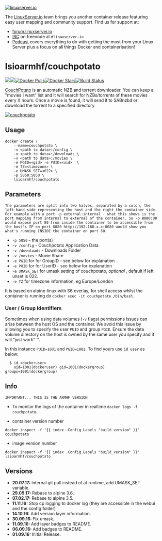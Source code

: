 [linuxserverurl]: https://linuxserver.io
[forumurl]: https://forum.linuxserver.io
[ircurl]: https://www.linuxserver.io/irc/
[podcasturl]: https://www.linuxserver.io/podcast/
[appurl]: https://couchpota.to/
[hub]: https://hub.docker.com/r/lsioarmhf/couchpotato/

[![linuxserver.io](https://raw.githubusercontent.com/linuxserver/docker-templates/master/linuxserver.io/img/linuxserver_medium.png)][linuxserverurl]

The [LinuxServer.io][linuxserverurl] team brings you another container release featuring easy user mapping and community support. Find us for support at:
* [forum.linuxserver.io][forumurl]
* [IRC][ircurl] on freenode at `#linuxserver.io`
* [Podcast][podcasturl] covers everything to do with getting the most from your Linux Server plus a focus on all things Docker and containerisation!

# lsioarmhf/couchpotato
[![](https://images.microbadger.com/badges/version/lsioarmhf/couchpotato.svg)](https://microbadger.com/images/lsioarmhf/couchpotato "Get your own version badge on microbadger.com")[![](https://images.microbadger.com/badges/image/lsioarmhf/couchpotato.svg)](https://microbadger.com/images/lsioarmhf/couchpotato "Get your own image badge on microbadger.com")[![Docker Pulls](https://img.shields.io/docker/pulls/lsioarmhf/couchpotato.svg)][hub][![Docker Stars](https://img.shields.io/docker/stars/lsioarmhf/couchpotato.svg)][hub][![Build Status](https://ci.linuxserver.io/buildStatus/icon?job=Docker-Builders/armhf/armhf-couchpotato)](https://ci.linuxserver.io/job/Docker-Builders/job/armhf/job/armhf-couchpotato/)

[CouchPotato](https://couchpota.to) is an automatic NZB and torrent downloader. You can keep a "movies I want" list and it will search for NZBs/torrents of these movies every X hours. Once a movie is found, it will send it to SABnzbd or download the torrent to a specified directory.

[![couchpotato](https://couchpota.to/media/images/full.png)][appurl]

## Usage

```
docker create \
	--name=couchpotato \
	-v <path to data>:/config \
	-v <path to data>:/downloads \
	-v <path to data>:/movies \
	-e PGID=<gid> -e PUID=<uid>  \
	-e TZ=<timezone> \
	-e UMASK_SET=<022> \
	-p 5050:5050 \
	lsioarmhf/couchpotato
```

## Parameters

`The parameters are split into two halves, separated by a colon, the left hand side representing the host and the right the container side. 
For example with a port -p external:internal - what this shows is the port mapping from internal to external of the container.
So -p 8080:80 would expose port 80 from inside the container to be accessible from the host's IP on port 8080
http://192.168.x.x:8080 would show you what's running INSIDE the container on port 80.`


* `-p 5050` - the port(s)
* `-v /config` - Couchpotato Application Data
* `-v /downloads` - Downloads Folder
* `-v /movies` - Movie Share
* `-e PGID` for for GroupID - see below for explanation
* `-e PUID` for for UserID - see below for explanation
* `-e UMASK_SET` for umask setting of couchpotato, *optional* , default if left unset is 022.
* `-e TZ` for timezone information, eg Europe/London

It is based on alpine-linux with S6 overlay, for shell access whilst the container is running do `docker exec -it couchpotato /bin/bash`.

### User / Group Identifiers

Sometimes when using data volumes (`-v` flags) permissions issues can arise between the host OS and the container. We avoid this issue by allowing you to specify the user `PUID` and group `PGID`. Ensure the data volume directory on the host is owned by the same user you specify and it will "just work" ™.

In this instance `PUID=1001` and `PGID=1001`. To find yours use `id user` as below:

```
  $ id <dockeruser>
    uid=1001(dockeruser) gid=1001(dockergroup) groups=1001(dockergroup)
```

## Info
`IMPORTANT... THIS IS THE ARMHF VERSION`

* To monitor the logs of the container in realtime `docker logs -f couchpotato`.

* container version number 

`docker inspect -f '{{ index .Config.Labels "build_version" }}' couchpotato`

* image version number

`docker inspect -f '{{ index .Config.Labels "build_version" }}' lsioarmhf/couchpotato`

## Versions

+ **20.07.17:** Internal git pull instead of at runtime, add UMASK_SET variable.
+ **29.05.17:** Rebase to alpine 3.6.
+ **07.02.17:** Rebase to alpine 3.5.
+ **11.11.16:** Stop cp logging to docker log (they are accessible in the webui and the config folder)
+ **14.10.16:** Add version layer information.
+ **30.09.16:** Fix umask.
+ **11.09.16:** Add layer badges to README.
+ **06.09.16:** Add badges to README.
+ **01.09.16:** Initial Release.

